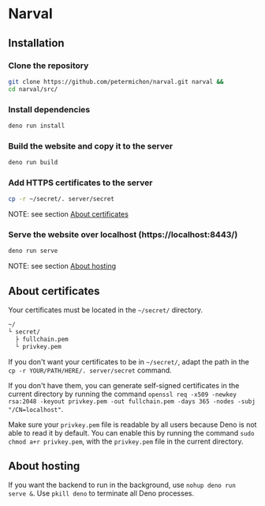 # Narval

## Installation

### Clone the repository

```bash
git clone https://github.com/petermichon/narval.git narval &&
cd narval/src/
```

### Install dependencies

```bash
deno run install
```

### Build the website and copy it to the server

```bash
deno run build
```

### Add HTTPS certificates to the server

```bash
cp -r ~/secret/. server/secret
```

NOTE: see section [About certificates](#about-certificates)

### Serve the website over localhost (https://localhost:8443/)

```bash
deno run serve
```

NOTE: see section [About hosting](#about-hosting)

## About certificates

Your certificates must be located in the `~/secret/` directory.

```txt
~/
└ secret/
  ├ fullchain.pem
  └ privkey.pem
```

If you don't want your certificates to be in `~/secret/`, adapt the path in the `cp -r YOUR/PATH/HERE/. server/secret` command.

If you don't have them, you can generate self-signed certificates in the current directory by running the command `openssl req -x509 -newkey rsa:2048 -keyout privkey.pem -out fullchain.pem -days 365 -nodes -subj "/CN=localhost"`.

Make sure your `privkey.pem` file is readable by all users because Deno is not able to read it by default. You can enable this by running the command `sudo chmod a+r privkey.pem`, with the `privkey.pem` file in the current directory.

## About hosting

If you want the backend to run in the background, use `nohup deno run serve &`. Use `pkill deno` to terminate all Deno processes.
